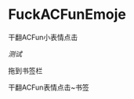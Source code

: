 # FuckACFunEmoje
干翻ACFun小表情点击

_测试_

拖到书签栏

<a herf= "javascript:void (function(a,d)%7Bd%3Ddocument.createElement(%27script%27)%3Bd.src%3Da%3Bdocument.body.appendChild(d)%7D)(%27https://github.com/micorochio/FuckACFunEmoje/b0om.js%27)">干翻ACFun表情点击~书签</a>

